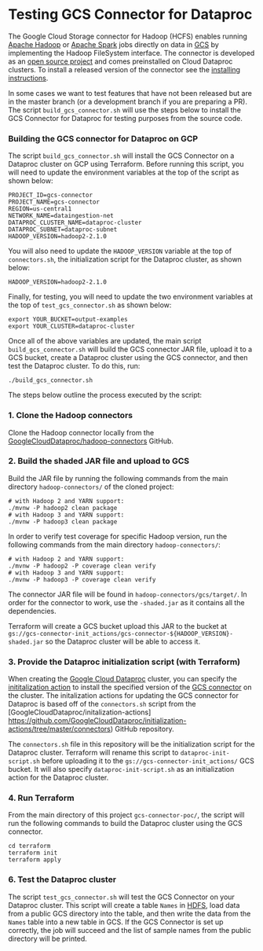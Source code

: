 # Testing GCS Connector for Dataproc

The Google Cloud Storage connector for Hadoop (HCFS) enables running [Apache Hadoop](http://hadoop.apache.org/) or [Apache Spark](http://spark.apache.org/) jobs directly on data in [GCS](https://cloud.google.com/storage) by implementing the Hadoop FileSystem interface. The connector is developed as an [open source project](https://github.com/GoogleCloudDataproc/hadoop-connectors) and comes preinstalled on Cloud Dataproc clusters.
To install a released version of the connector see the [installing instructions](https://github.com/GoogleCloudDataproc/hadoop-connectors/blob/master/gcs/INSTALL.md).

In some cases we want to test features that have not been released but are in the master branch (or a development branch if you are preparing a PR).
The script `build_gcs_connector.sh` will use the steps below to install the GCS Connector for Dataproc for testing purposes from the source code. 

### Building the GCS connector for Dataproc on GCP

The script `build_gcs_connector.sh` will install the GCS Connector on a Dataproc cluster on GCP using Terraform. Before running this script, you will need to update the environment variables at the top of the script as shown below:

```
PROJECT_ID=gcs-connector
PROJECT_NAME=gcs-connector
REGION=us-central1
NETWORK_NAME=dataingestion-net
DATAPROC_CLUSTER_NAME=dataproc-cluster
DATAPROC_SUBNET=dataproc-subnet
HADOOP_VERSION=hadoop2-2.1.0
```

You will also need to update the `HADOOP_VERSION` variable at the top of `connectors.sh`, the initialization script for the Dataproc cluster, as shown below:

```
HADOOP_VERSION=hadoop2-2.1.0
```

Finally, for testing, you will need to update the two environment variables at the top of `test_gcs_connector.sh` as shown below:

```
export YOUR_BUCKET=output-examples
export YOUR_CLUSTER=dataproc-cluster
```

Once all of the above variables are updated, the main script `build_gcs_connector.sh` will build the GCS connector JAR file, upload it to a GCS bucket, create a Dataproc cluster using the GCS connector, and then test the Dataproc cluster. To do this, run:

```
./build_gcs_connector.sh
```

The steps below outline the process executed by the script:

### 1. Clone the Hadoop connectors

Clone the Hadoop connector locally from the [GoogleCloudDataproc/hadoop-connectors](https://github.com/GoogleCloudDataproc/hadoop-connectors/blob/master/gcs/README.md) GitHub. 

### 2. Build the shaded JAR file and upload to GCS

Build the JAR file by running the following commands from the main directory `hadoop-connectors/` of the cloned project:

```
# with Hadoop 2 and YARN support:
./mvnw -P hadoop2 clean package
# with Hadoop 3 and YARN support:
./mvnw -P hadoop3 clean package
```

In order to verify test coverage for specific Hadoop version, run the following commands from the main directory `hadoop-connectors/`:
```
# with Hadoop 2 and YARN support:
./mvnw -P hadoop2 -P coverage clean verify
# with Hadoop 3 and YARN support:
./mvnw -P hadoop3 -P coverage clean verify
```

The connector JAR file will be found in `hadoop-connectors/gcs/target/`.  In order for the connector to work, use the `-shaded.jar` as it contains all the dependencies.

Terraform will create a GCS bucket upload this JAR to the bucket at `gs://gcs-connector-init_actions/gcs-connector-${HADOOP_VERSION}-shaded.jar` so the Dataproc cluster will be able to access it.

### 3. Provide the Dataproc initialization script (with Terraform)

When creating the [Google Cloud Dataproc](https://cloud.google.com/dataproc) cluster, you can specify the [inititalization action](https://cloud.google.com/dataproc/docs/concepts/configuring-clusters/init-actions) to install the specified version of the [GCS connector](https://github.com/GoogleCloudDataproc/hadoop-connectors/blob/master/gcs/README.md) on the cluster. The initalization actions for updating the GCS connector for Dataproc is based off of the `connectors.sh` script from the [GoogleCloudDataproc/initalization-actions]
https://github.com/GoogleCloudDataproc/initialization-actions/tree/master/connectors) GitHub repository. 

The `connectors.sh` file in this repository will be the initialization script for the Dataproc cluster. Terraform will rename this script to `dataproc-init-script.sh` before uploading it to the `gs://gcs-connector-init_actions/` GCS bucket. It will also specify `dataproc-init-script.sh` as an initialization action for the Dataproc cluster.

### 4. Run Terraform 

From the main directory of this project `gcs-connector-poc/`, the script will run the following commands to build the Dataproc cluster using the GCS connector.

```
cd terraform
terraform init
terraform apply
```

### 6. Test the Dataproc cluster

The script `test_gcs_connector.sh` will test the GCS Connector on your Dataproc cluster. This script will create a table `Names` in [HDFS](https://hadoop.apache.org/docs/r1.2.1/hdfs_design.html#Introduction), load data from a public GCS directory into the table, and then write the data from the `Names` table into a new table in GCS. If the GCS Connector is set up correctly, the job will succeed and the list of sample names from the public directory will be printed.
